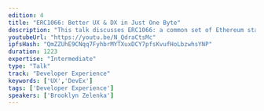 ```yaml
---
edition: 4
title: "ERC1066: Better UX & DX in Just One Byte"
description: "This talk discusses ERC1066: a common set of Ethereum status codes (\"ESC\") in the same vein as signals, tagged tuples, and HTTP status codes. They provide an opt-in way of enriching payloads with a finite set of shared metadata. ESCs improve smart contract autonomy, UX, and DX, with clear application for localization, wallet integration, and contract interoperability. Code layout, Solidity and JS helper libraries,  and tooling are all designed with developer experience in mind. While much broader than errors, ESCs are fully compatible with revert-with-message, with the added bonus of being localized for the end user. Come see the difference a byte makes!"
youtubeUrl: "https://youtu.be/N_QdraCtsMc"
ipfsHash: "QmZZUhE9CNqq7FyhbrMYTXuxDCY7pfsKvufHoLbzwhsYNP"
duration: 1223
expertise: "Intermediate"
type: "Talk"
track: "Developer Experience"
keywords: ['UX','DevEx']
tags: ['Developer Experience']
speakers: ['Brooklyn Zelenka']
---
```

